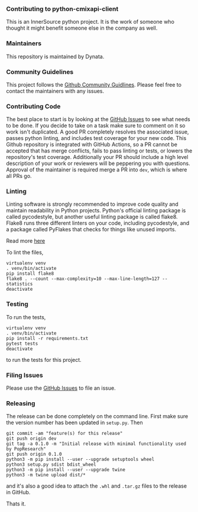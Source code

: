 ### Contributing to python-cmixapi-client

This is an InnerSource python project. It is the work of someone who thought it might benefit someone else in the company as well.

### Maintainers

This repository is maintained by Dynata.

### Community Guidelines

This project follows the [Github Community Guidlines](https://help.github.com/en/github/site-policy/github-community-guidelines). Please feel free to contact the maintainers with any issues.

### Contributing Code

The best place to start is by looking at the [GitHub Issues](https://github.com/dynata/python-cmixapi-client/issues) to see what needs to be done. If you decide to take on a task make sure to comment on it so work isn't duplicated. A good PR completely resolves the associated issue, passes python linting, and includes test coverage for your new code. This Github repository is integrated with GitHub Actions, so a PR cannot be accepted that has merge conflicts, fails to pass linting or tests, or lowers the repository's test coverage. Additionally your PR should include a high level description of your work or reviewers will be peppering you with questions. Approval of the maintainer is required merge a PR into `dev`, which is where all PRs go.

### Linting

Linting software is strongly recommended to improve code quality and maintain readability in Python projects. Python's official linting package is called pycodestyle, but another useful linting package is called flake8. Flake8 runs three different linters on your code, including pycodestyle, and a package called PyFlakes that checks for things like unused imports.

Read more [here](http://flake8.pycqa.org/en/latest/)

To lint the files,

    virtualenv venv
    . venv/bin/activate
    pip install flake8
    flake8 . --count --max-complexity=10 --max-line-length=127 --statistics
    deactivate

### Testing

To run the tests,

    virtualenv venv
    . venv/bin/activate
    pip install -r requirements.txt
    pytest tests
    deactivate

to run the tests for this project.

### Filing Issues

Please use the [GitHub Issues](https://github.com/dynata/python-cmixapi-client/issues/new) to file an issue.

### Releasing

The release can be done completely on the command line. First make sure the version number has been updated in `setup.py`. Then

    git commit -am "feature(s) for this release"
    git push origin dev
    git tag -a 0.1.0 -m "Initial release with minimal functionality used by PopResearch"
    git push origin 0.1.0
    python3 -m pip install --user --upgrade setuptools wheel
    python3 setup.py sdist bdist_wheel
    python3 -m pip install --user --upgrade twine
    python3 -m twine upload dist/*

and it's also a good idea to attach the `.whl` and `.tar.gz` files to the release in GitHub.

Thats it.
